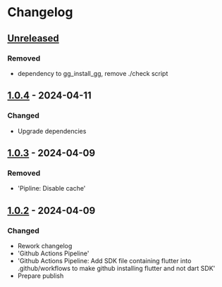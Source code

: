 # Changelog

## [Unreleased]

### Removed

- dependency to gg\_install\_gg, remove ./check script

## [1.0.4] - 2024-04-11

### Changed

- Upgrade dependencies

## [1.0.3] - 2024-04-09

### Removed

- 'Pipline: Disable cache'

## [1.0.2] - 2024-04-09

### Changed

- Rework changelog
- 'Github Actions Pipeline'
- 'Github Actions Pipeline: Add SDK file containing flutter into .github/workflows to make github installing flutter and not dart SDK'
- Prepare publish

[Unreleased]: https://github.com/inlavigo/gg_is_github/compare/1.0.4...HEAD
[1.0.4]: https://github.com/inlavigo/gg_is_github/compare/1.0.3...1.0.4
[1.0.3]: https://github.com/inlavigo/gg_is_github/compare/1.0.2...1.0.3
[1.0.2]: https://github.com/inlavigo/gg_is_github/tag/%tag
